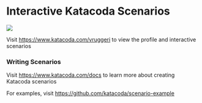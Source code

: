 # Interactive Katacoda Scenarios

[![](http://shields.katacoda.com/katacoda/vruggeri/count.svg)](https://www.katacoda.com/vruggeri "Get your profile on Katacoda.com")

Visit https://www.katacoda.com/vruggeri to view the profile and interactive scenarios

### Writing Scenarios
Visit https://www.katacoda.com/docs to learn more about creating Katacoda scenarios

For examples, visit https://github.com/katacoda/scenario-example
